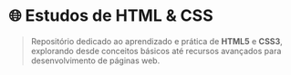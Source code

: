 # 🌐 Estudos de HTML & CSS  

> Repositório dedicado ao aprendizado e prática de **HTML5** e **CSS3**, explorando desde conceitos básicos até recursos avançados para desenvolvimento de páginas web.

